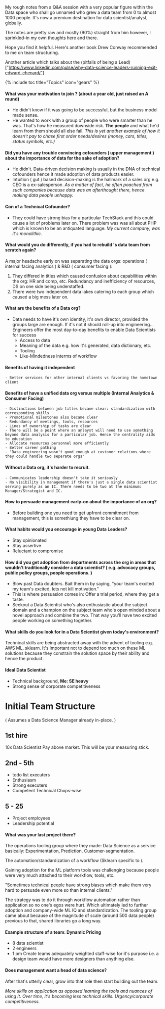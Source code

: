 My rough notes from a Q&A session with a very popular figure within the Data space who shall go unnamed who grew a data team from 0 to almost 1000 people. It's now a premium destination for data scientist/analyst, globally.

The notes are pretty raw and mostly (90%) straight from him however, I sprinkled-in my own thoughts here and there. 

Hope you find it helpful. Here's another book Drew Conway recommended to me on team structuring. 

Another article which talks about the (pitfalls of being a Lead)["https://www.linkedin.com/pulse/why-data-science-leaders-running-exit-edward-chenard/"]

{% include toc title="Topics" icon="gears" %}


#### What was your motivation to join <secret company>? (about a year old, just raised an A round)
- He didn't know if it was going to be successful, but the business model made sense.
- He wanted to work with a group of people who were smarter than he was. That's how he measured downside risk. **The people** and what he'd learn from them should all else fail.
_This is yet another example of how it doesn't pay to chase first order needs/desires (money, cars, titles, status symbols, etc.)_

#### Did you have any trouble convincing cofounders ( upper management ) about the importance of data for the sake of adoption?
- He didn't. Data-driven decision making is usually in the DNA of technical cofounders hence it made adoption of data products easier.
- Intuition ( gut ) based decision-making is the hallmark of a sales org e.g. CEO is a ex-salesperson. 
_As a matter of fact, he often poached from such companies because data was an afterthought there, hence making data people unhappy._

#### Con of a Technical Cofounder?
- They could have strong bias for a particular TechStack and this could cause a lot of problems later on. There problem was <cofounder> was all about PHP which is known to be an antiquated language. 
_My current company, was it's monolithic._

#### What would you do differently, if you had to rebuild <secret company>'s data team from scratch again?
A major headache early on was separating the data orgs: operations ( internal facing analytics ) & R&D ( consumer facing ):
1. They differed in titles which caused confusion about capabilities within the org: HR and comp, etc. 
Redundancy and inefficiency of resources, DS on one side being understaffed.
2. There were two independent data lakes catering to each group which caused a big mess later on.

#### What are the benefits of a Data org?
- Data needs to have it's own identity, it's own director, provided the groups large are enough. If it's not it should roll-up into engineering...
Engineers offer the most day-to-day benefits to enable Data Scientists for success
	- Access to data
	- Meaning of the data e.g. how it's generated, data dictionary, etc.
	- Tooling
	- Like-Mindedness interms of workflow

#### Benefits of having it independent
	- Better services for other internal clients vs favoring the hometown client

#### Benefits of have a unified data org versus multiple (Internal Analytics & Consumer Facing)
	- Distinctions between job titles became clear: standardization with corresponding skills 
	- Promotional milestones also became clear
	- Redundancy of meetings, tools, resources
	- Lines of ownership of tasks are clear
	- There will be a point where an anlayst will need to use something beyond data analysis for a particular job. Hence the centrality aids to education
	- Allocate resources personnel more efficiently
	- Better career pathing 
	- "Data engineering wasn't good enough at customer relations where they could handle two seperate orgs"

#### Without a Data org, it's harder to recruit.
	- Communicates leadership doesn't take it seriously
	- No visibility in management if there's just a single data scientist serving purely as an IC. There needs to be two at the minimum: Manager/Strategist and IC.

#### How to persuade management early-on about the importance of an org?
- Before building one you need to get upfront commitment from management, this is somethiung they have to be clear on.

#### What habits would you encourage in young Data Leaders?
- Stay opinionated
- Stay assertive
- Reluctant to compromise

#### How did you get adoption from departments across the org in areas that wouldn't traditionally consider a data scientist? ( e.g. advocacy groups, public policy groups, people operations. )
- Blow past Data doubters. Bait them in by saying, "your team's excited my team's excited, lets not kill motivation." 
- This is where persuasion comes in: Offer a trial period, where they get a taste. 
- Seekout a Data Scientist who's also enthusiastic about the subject domain and a champion on the subject team who's open minded about a novel approach and combine the two. That way you'll have two excited people working on something together.

#### What skills do you look for in a Data Scientist given today's environment?

Technical skills are being abstracted away with the advent of tooling e.g. AWS ML, sklearn. It's important not to depend too much on these ML solutions because they constrain the solution space by their ability and hence the product.

#### Ideal Data Scientist
- Technical background, __Me: SE heavy__
- Strong sense of corporate competitiveness

Initial Team Structure
=================

( Assumes a Data Science Manager already in-place. )

1st hire
--------
10x Data Scientist 
Pay above market. This will be your measuring stick.

2nd - 5th
---------
- todo list executers
- Enthusiasm
- Strong executers
- Competent Technical Chops-wise

5 - 25
------
- Project employees
- Leadership potential

#### What was your last project there?
The operations tooling group where they made: Data Science as a service basically: Experimentation, Prediction, Customer-segmentation. 

The automation/standardization of a workflow (Sklearn specific to <secret company>).

Gaining adoption for the ML platform tools was challenging because people were very much attached to their workflow, tools, etc. 

"Sometimes technical people have strong biases which make them very hard to persuade even more so than internal clients."

The strategy was to do it through workflow automation rather than application so no one's egos were hurt. Which ultimately led to further adoption and company-wide ML IQ and standardization. The tooling group came about because of the magnitude of scale (around 500 data people) previous to that, shared libraries go a long way.

#### Example structure of a team: Dynamic Pricing
- 8 data scientist 
- 2 engineers 
- 1 pm
Create teams adequately weighted staff-wise for it's purpose i.e. a design team would have more designers than anything else.

#### Does management want a head of data science?
After that's utterly clear, grow into that role then start building out the team.

_More skills on application as opposed learning the tools and nuances of using it. Over time, it's becoming less technical skills. Urgency/corporate competitiveness._